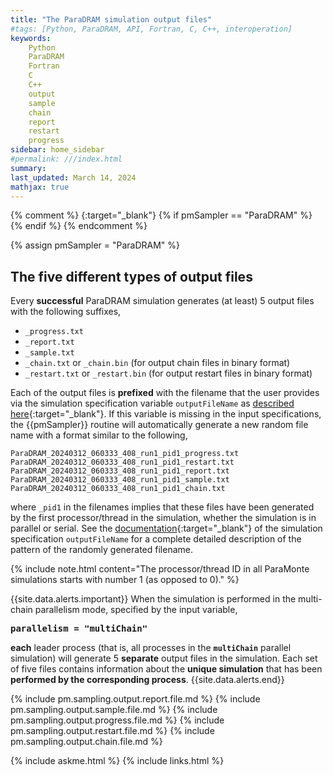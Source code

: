 ```yaml
---
title: "The ParaDRAM simulation output files"
#tags: [Python, ParaDRAM, API, Fortran, C, C++, interoperation]
keywords: 
    Python
    ParaDRAM
    Fortran
    C
    C++
    output
    sample
    chain
    report
    restart
    progress
sidebar: home_sidebar
#permalink: ///index.html
summary:
last_updated: March 14, 2024
mathjax: true
---
```

{% comment %}
[](){:target="_blank"}
{% if pmSampler == "ParaDRAM" %}
{% endif %}
{% endcomment %}
<br>

{% assign pmSampler = "ParaDRAM" %}

## The five different types of output files  

Every **successful** ParaDRAM simulation generates (at least) 5 output files with the following suffixes,  

-   `_progress.txt`  
-   `_report.txt`  
-   `_sample.txt`  
-   `_chain.txt` or `_chain.bin` (for output chain files in binary format)  
-   `_restart.txt` or `_restart.bin` (for output restart files in binary format)  

Each of the output files is **prefixed** with the filename that the user provides via the simulation specification variable `outputFileName` as [described here](../../{{pmSampler|downcase}}/specifications/#outputfilename){:target="_blank"}. If this variable is missing in the input specifications, the {{pmSampler}} routine will automatically generate a new random file name with a format similar to the following,  

```
ParaDRAM_20240312_060333_408_run1_pid1_progress.txt
ParaDRAM_20240312_060333_408_run1_pid1_restart.txt
ParaDRAM_20240312_060333_408_run1_pid1_report.txt
ParaDRAM_20240312_060333_408_run1_pid1_sample.txt
ParaDRAM_20240312_060333_408_run1_pid1_chain.txt
```  

where `_pid1` in the filenames implies that these files have been generated by the first processor/thread in the simulation, whether the simulation is in parallel or serial. See the [documentation](../../{{pmSampler|downcase}}/specifications/#outputfilename){:target="_blank"} of the simulation specification `outputFileName` for a complete detailed description of the pattern of the randomly generated filename.  

{% include note.html content="The processor/thread ID in all ParaMonte simulations starts with number 1 (as opposed to 0)." %}

{{site.data.alerts.important}}
When the simulation is performed in the multi-chain parallelism mode, specified by the input variable, <b><pre>parallelism = "multiChain"</pre></b> <b>each</b> leader process (that is, all processes in the <b><code>multiChain</code></b> parallel simulation) will generate 5 <b>separate</b> output files in the simulation. Each set of five files contains information about the <b>unique simulation</b> that has been <b>performed by the corresponding process</b>.
{{site.data.alerts.end}}

{% include pm.sampling.output.report.file.md %}
{% include pm.sampling.output.sample.file.md %}
{% include pm.sampling.output.progress.file.md %}
{% include pm.sampling.output.restart.file.md %}
{% include pm.sampling.output.chain.file.md %}

{% include askme.html %}
{% include links.html %}
